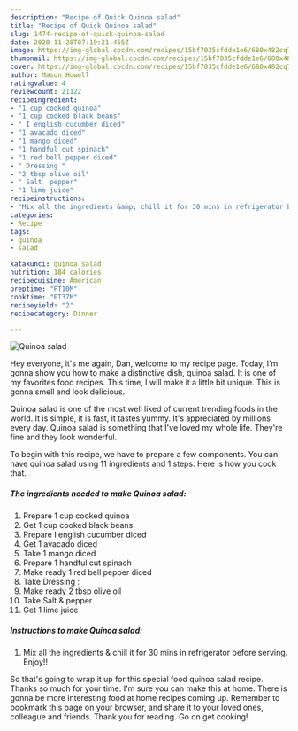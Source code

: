 ```yaml
---
description: "Recipe of Quick Quinoa salad"
title: "Recipe of Quick Quinoa salad"
slug: 1474-recipe-of-quick-quinoa-salad
date: 2020-11-28T07:19:21.465Z
image: https://img-global.cpcdn.com/recipes/15bf7035cfdde1e6/680x482cq70/quinoa-salad-recipe-main-photo.jpg
thumbnail: https://img-global.cpcdn.com/recipes/15bf7035cfdde1e6/680x482cq70/quinoa-salad-recipe-main-photo.jpg
cover: https://img-global.cpcdn.com/recipes/15bf7035cfdde1e6/680x482cq70/quinoa-salad-recipe-main-photo.jpg
author: Mason Howell
ratingvalue: 4
reviewcount: 21122
recipeingredient:
- "1 cup cooked quinoa"
- "1 cup cooked black beans"
- " I english cucumber diced"
- "1 avacado diced"
- "1 mango diced"
- "1 handful cut spinach"
- "1 red bell pepper diced"
- " Dressing "
- "2 tbsp olive oil"
- " Salt  pepper"
- "1 lime juice"
recipeinstructions:
- "Mix all the ingredients &amp; chill it for 30 mins in refrigerator before serving. Enjoy!!"
categories:
- Recipe
tags:
- quinoa
- salad

katakunci: quinoa salad 
nutrition: 184 calories
recipecuisine: American
preptime: "PT10M"
cooktime: "PT37M"
recipeyield: "2"
recipecategory: Dinner

---
```



![Quinoa salad](https://img-global.cpcdn.com/recipes/15bf7035cfdde1e6/680x482cq70/quinoa-salad-recipe-main-photo.jpg)

Hey everyone, it's me again, Dan, welcome to my recipe page. Today, I'm gonna show you how to make a distinctive dish, quinoa salad. It is one of my favorites food recipes. This time, I will make it a little bit unique. This is gonna smell and look delicious.



Quinoa salad is one of the most well liked of current trending foods in the world. It is simple, it is fast, it tastes yummy. It's appreciated by millions every day. Quinoa salad is something that I've loved my whole life. They're fine and they look wonderful.


To begin with this recipe, we have to prepare a few components. You can have quinoa salad using 11 ingredients and 1 steps. Here is how you cook that.

<!--inarticleads1-->

##### The ingredients needed to make Quinoa salad:

1. Prepare 1 cup cooked quinoa
1. Get 1 cup cooked black beans
1. Prepare  I english cucumber diced
1. Get 1 avacado diced
1. Take 1 mango diced
1. Prepare 1 handful cut spinach
1. Make ready 1 red bell pepper diced
1. Take  Dressing :
1. Make ready 2 tbsp olive oil
1. Take  Salt &amp; pepper
1. Get 1 lime juice




<!--inarticleads2-->

##### Instructions to make Quinoa salad:

1. Mix all the ingredients &amp; chill it for 30 mins in refrigerator before serving. Enjoy!!




So that's going to wrap it up for this special food quinoa salad recipe. Thanks so much for your time. I'm sure you can make this at home. There is gonna be more interesting food at home recipes coming up. Remember to bookmark this page on your browser, and share it to your loved ones, colleague and friends. Thank you for reading. Go on get cooking!
